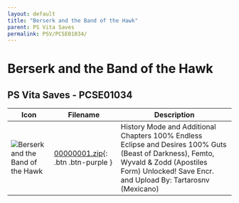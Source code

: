 ```yaml
---
layout: default
title: "Berserk and the Band of the Hawk"
parent: PS Vita Saves
permalink: PSV/PCSE01034/
---
```

# Berserk and the Band of the Hawk

## PS Vita Saves - PCSE01034

| Icon | Filename | Description |
|------|----------|-------------|
| ![Berserk and the Band of the Hawk](https://github.com/bucanero/apollo-vita/raw/main/sce_sys/icon0.png) | [00000001.zip](00000001.zip){: .btn .btn-purple } | History Mode and Additional Chapters 100%  Endless Eclipse and Desires 100%  Guts (Beast of Darkness), Femto, Wyvald & Zodd (Apostiles Form) Unlocked!  Save Encr. and Upload By: Tartarosnv (Mexicano)  |
